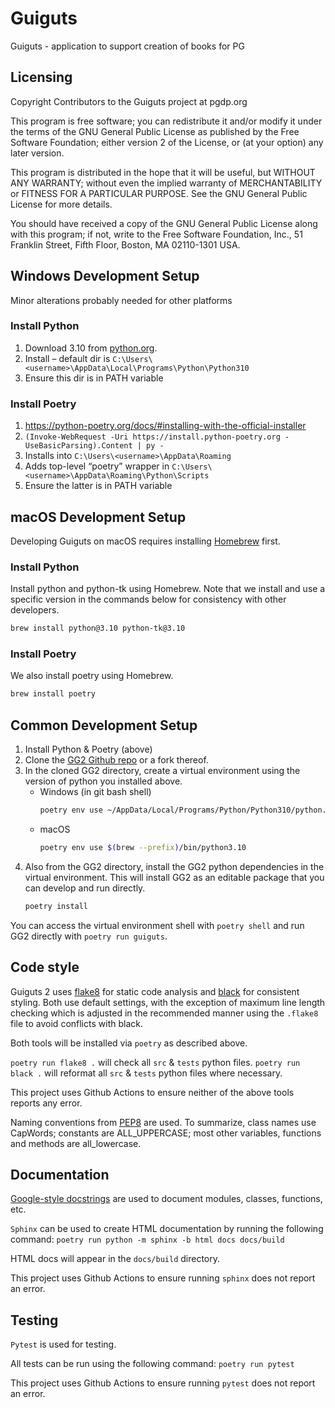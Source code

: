 # Guiguts

Guiguts - application to support creation of books for PG

## Licensing

Copyright Contributors to the Guiguts project at pgdp.org

This program is free software; you can redistribute it and/or modify
it under the terms of the GNU General Public License as published by
the Free Software Foundation; either version 2 of the License, or
(at your option) any later version.

This program is distributed in the hope that it will be useful,
but WITHOUT ANY WARRANTY; without even the implied warranty of
MERCHANTABILITY or FITNESS FOR A PARTICULAR PURPOSE.  See the
GNU General Public License for more details.

You should have received a copy of the GNU General Public License along
with this program; if not, write to the Free Software Foundation, Inc.,
51 Franklin Street, Fifth Floor, Boston, MA 02110-1301 USA.

 
## Windows Development Setup

Minor alterations probably needed for other platforms

### Install Python

1. Download 3.10 from [python.org](https://www.python.org/).
2. Install – default dir is `C:\Users\<username>\AppData\Local\Programs\Python\Python310`
3. Ensure this dir is in PATH variable

### Install Poetry

1. https://python-poetry.org/docs/#installing-with-the-official-installer 
2. `(Invoke-WebRequest -Uri https://install.python-poetry.org -UseBasicParsing).Content | py -`
3. Installs into `C:\Users\<username>\AppData\Roaming`
4. Adds top-level “poetry” wrapper in `C:\Users\<username>\AppData\Roaming\Python\Scripts`
5. Ensure the latter is in PATH variable

## macOS Development Setup

Developing Guiguts on macOS requires installing [Homebrew](https://brew.sh/) first.

### Install Python

Install python and python-tk using Homebrew. Note that we install and use a
specific version in the commands below for consistency with other developers.

```bash
brew install python@3.10 python-tk@3.10
```

### Install Poetry

We also install poetry using Homebrew.

```bash
brew install poetry
```

## Common Development Setup

1. Install Python & Poetry (above)
2. Clone the [GG2 Github repo](https://github.com/windymilla/Guiguts-2.0-tkinter)
   or a fork thereof.
3. In the cloned GG2 directory, create a virtual environment using the version of
   python you installed above.
   * Windows (in git bash shell)
     ```bash
     poetry env use ~/AppData/Local/Programs/Python/Python310/python.exe
     ```
   * macOS
     ```bash
     poetry env use $(brew --prefix)/bin/python3.10
     ```
4. Also from the GG2 directory, install the GG2 python dependencies in the
   virtual environment. This will install GG2 as an editable package that you
   can develop and run directly.
   ```bash
   poetry install
   ```

You can access the virtual environment shell with `poetry shell` and run
GG2 directly with `poetry run guiguts`.

## Code style
Guiguts 2 uses [flake8](https://pypi.org/project/flake8) for static code analysis
and [black](https://pypi.org/project/black) for consistent styling. Both use
default settings, with the exception of maximum line length checking which is
adjusted in the recommended manner using the `.flake8` file to avoid conflicts
with black.

Both tools will be installed via `poetry` as described above.

`poetry run flake8 .` will check all `src` & `tests` python files.
`poetry run black .` will reformat all `src` & `tests` python files where necessary.

This project uses Github Actions to ensure neither of the above tools reports any
error.

Naming conventions from [PEP8](https://pep8.org/#prescriptive-naming-conventions)
are used. To summarize, class names use CapWords; constants are ALL_UPPERCASE;
most other variables, functions and methods are all_lowercase.

## Documentation
[Google-style docstrings](https://google.github.io/styleguide/pyguide.html#38-comments-and-docstrings)
are used to document modules, classes, functions, etc.

`Sphinx` can be used to create HTML documentation by running the following command:
`poetry run python -m sphinx -b html docs docs/build`

HTML docs will appear in the `docs/build` directory.

This project uses Github Actions to ensure running `sphinx` does not report an error.

## Testing

`Pytest` is used for testing.

All tests can be run using the following command:
`poetry run pytest`

This project uses Github Actions to ensure running `pytest` does not report an error.

